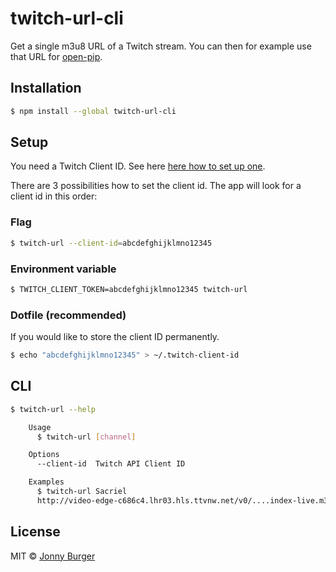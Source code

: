 # twitch-url-cli

Get a single m3u8 URL of a Twitch stream. You can then for example use that URL for [open-pip](https://github.com/albinekb/open-pip-cli).

## Installation

```sh
$ npm install --global twitch-url-cli
```

## Setup
You need a Twitch Client ID. See here [here how to set up one](https://blog.twitch.tv/client-id-required-for-kraken-api-calls-afbb8e95f843).

There are 3 possibilities how to set the client id. The app will look for a client id in this order:

### Flag
```sh
$ twitch-url --client-id=abcdefghijklmno12345
```

### Environment variable
```sh
$ TWITCH_CLIENT_TOKEN=abcdefghijklmno12345 twitch-url
```

### Dotfile (recommended)
If you would like to store the client ID permanently.
```sh
$ echo "abcdefghijklmno12345" > ~/.twitch-client-id
```

## CLI

```sh
$ twitch-url --help

	Usage
	  $ twitch-url [channel]

	Options
	  --client-id  Twitch API Client ID

	Examples
	  $ twitch-url Sacriel
	  http://video-edge-c686c4.lhr03.hls.ttvnw.net/v0/....index-live.m3u8
```


## License

MIT © [Jonny Burger](http://jonny.io)
